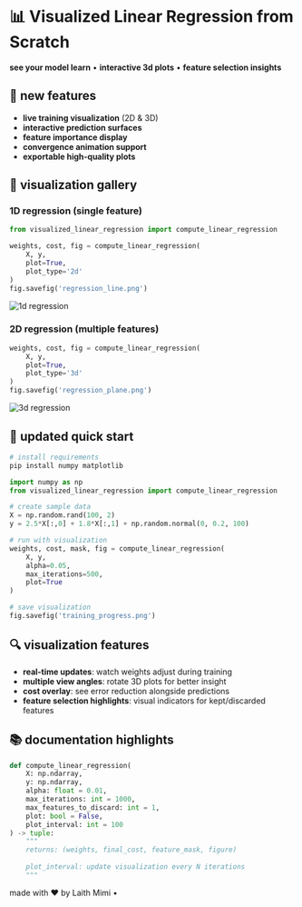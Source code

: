 # 📊 Visualized Linear Regression from Scratch

**see your model learn** • **interactive 3d plots** • **feature selection insights**

## 🌟 new features
- **live training visualization** (2D & 3D)
- **interactive prediction surfaces**
- **feature importance display**
- **convergence animation support**
- **exportable high-quality plots**

## 🎨 visualization gallery
### 1D regression (single feature)
```python
from visualized_linear_regression import compute_linear_regression

weights, cost, fig = compute_linear_regression(
    X, y,
    plot=True,
    plot_type='2d'
)
fig.savefig('regression_line.png')
```
![1d regression](../image.png)

### 2D regression (multiple features)
```python
weights, cost, fig = compute_linear_regression(
    X, y,
    plot=True,
    plot_type='3d'
)
fig.savefig('regression_plane.png') 
```
![3d regression](https://matplotlib.org/stable/_images/sphx_glr_scatter3d_001.png)

## 🚀 updated quick start
```bash
# install requirements
pip install numpy matplotlib
```

```python
import numpy as np
from visualized_linear_regression import compute_linear_regression

# create sample data
X = np.random.rand(100, 2)
y = 2.5*X[:,0] + 1.8*X[:,1] + np.random.normal(0, 0.2, 100)

# run with visualization
weights, cost, mask, fig = compute_linear_regression(
    X, y,
    alpha=0.05,
    max_iterations=500,
    plot=True
)

# save visualization
fig.savefig('training_progress.png')
```

## 🔍 visualization features
- **real-time updates**: watch weights adjust during training
- **multiple view angles**: rotate 3D plots for better insight
- **cost overlay**: see error reduction alongside predictions
- **feature selection highlights**: visual indicators for kept/discarded features

## 📚 documentation highlights
```python
def compute_linear_regression(
    X: np.ndarray,
    y: np.ndarray,
    alpha: float = 0.01,
    max_iterations: int = 1000,
    max_features_to_discard: int = 1,
    plot: bool = False,
    plot_interval: int = 100
) -> tuple:
    """
    returns: (weights, final_cost, feature_mask, figure)
    
    plot_interval: update visualization every N iterations
    """
```


made with ❤️ by Laith Mimi • 
